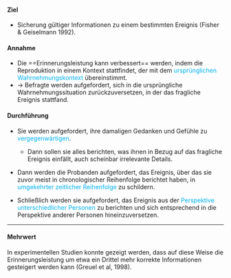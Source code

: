 #### Ziel
- Sicherung gültiger Informationen zu einem bestimmten Ereignis (Fisher & Geiselmann 1992). 

#### Annahme
- Die ==Erinnerungsleistung kann verbessert== werden, indem die Reproduktion in einem Kontext stattfindet, der mit dem <span style="color:rgb(0, 176, 240)">ursprünglichen Wahrnehmungskontext</span> übereinstimmt. 
- → Befragte werden aufgefordert, sich in die ursprüngliche Wahrnehmungssituation zurückzuversetzen, in der das fragliche Ereignis stattfand. 

#### Durchführung
- Sie werden aufgefordert, ihre damaligen Gedanken und Gefühle zu <span style="color:rgb(0, 176, 240)">vergegenwärtigen</span>. 
	- Dann sollen sie alles berichten, was ihnen in Bezug auf das fragliche Ereignis einfällt, auch scheinbar irrelevante Details. 


- Dann werden die Probanden aufgefordert, das Ereignis, über das sie zuvor meist in chronologischer Reihenfolge berichtet haben, in <span style="color:rgb(0, 176, 240)">umgekehrter zeitlicher Reihenfolge</span> zu schildern. 


- Schließlich werden sie aufgefordert, das Ereignis aus der <span style="color:rgb(0, 176, 240)">Perspektive unterschiedlicher Personen</span> zu berichten und sich entsprechend in die Perspektive anderer Personen hineinzuversetzen. 

***

#### Mehrwert
In experimentellen Studien konnte gezeigt werden, dass auf diese Weise die Erinnerungsleistung um etwa ein Drittel mehr korrekte Informationen gesteigert werden kann (Greuel et al, 1998).
